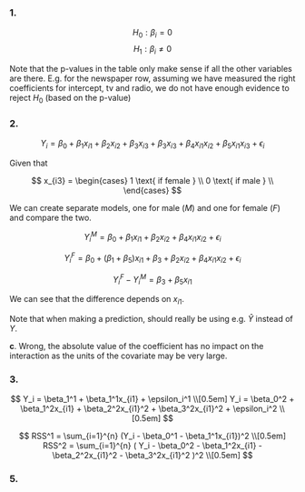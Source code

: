 ### 1.

$$H_0: \beta_i = 0$$
$$H_1: \beta_i \ne 0$$

Note that the p-values in the table only make sense if all the other variables
are there. E.g. for the newspaper row, assuming we have measured the right
coefficients for intercept, tv and radio, we do not have enough evidence to
reject $H_0$ (based on the p-value)

### 2.

$$
Y_i = \beta_0 + \beta_1x_{i1} + \beta_2x_{i2} + \beta_3x_{i3} +
\beta_3x_{i3} + \beta_4x_{i1}x_{i2} + \beta_5x_{i1}x_{i3} + \epsilon_i
$$

Given that

$$
x_{i3} = \begin{cases}
  1 \text{ if female } \\
  0 \text{ if male } \\
\end{cases}
$$

We can create separate models, one for male ($M$) and one for female ($F$) and
compare the two.

$$
Y_i^M = \beta_0 + \beta_1x_{i1} + \beta_2x_{i2} + \beta_4x_{i1}x_{i2} + \epsilon_i
$$

$$
Y_i^F = \beta_0 + (\beta_1 + \beta_5)x_{i1} + \beta_3 + \beta_2x_{i2} + \beta_4x_{i1}x_{i2} + \epsilon_i
$$

$$
Y_i^F - Y_i^M = \beta_3 + \beta_5x_{i1}
$$

We can see that the difference depends on $x_{i1}$.

Note that when making a prediction, should really be using e.g. $\hat{Y}$
instead of $Y$.

**c**. Wrong, the absolute value of the coefficient has no impact on the
interaction as the units of the covariate may be very large.

### 3.

$$
Y_i = \beta_1^1 + \beta_1^1x_{i1} + \epsilon_i^1 \\[0.5em]
Y_i = \beta_0^2 + \beta_1^2x_{i1} +
\beta_2^2x_{i1}^2 + \beta_3^2x_{i1}^2 + \epsilon_i^2 \\[0.5em]
$$

$$
RSS^1 = \sum_{i=1}^{n} (Y_i - \beta_0^1 - \beta_1^1x_{i1})^2 \\[0.5em]
RSS^2 = \sum_{i=1}^{n} (
Y_i - \beta_0^2 - \beta_1^2x_{i1} - \beta_2^2x_{i1}^2 - \beta_3^2x_{i1}^2
)^2 \\[0.5em]
$$

### 5.


